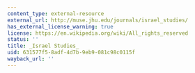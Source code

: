 ```yaml
---
content_type: external-resource
external_url: http://muse.jhu.edu/journals/israel_studies/
has_external_license_warning: true
license: https://en.wikipedia.org/wiki/All_rights_reserved
status: ''
title: _Israel Studies_
uid: 631577f5-8adf-4d7b-9eb9-081c98c0115f
wayback_url: ''
---
```

